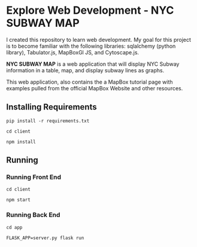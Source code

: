 # Explore Web Development - NYC SUBWAY MAP

I created this repository to learn web development. My goal for this project is to become familiar with the following libraries: sqlalchemy (python library), Tabulator.js, MapBoxGl JS, and Cytoscape.js. 


**NYC SUBWAY MAP** is a web application that will display NYC Subway information in a table, map, and display subway lines as graphs.

This web application, also contains the a MapBox tutorial page with examples pulled from the official MapBox Website and other resources.

## Installing Requirements

```
pip install -r requirements.txt
```
```
cd client
```
```
npm install 
```


## Running

### Running Front End
```
cd client
```
```
npm start
```


### Running Back End
```
cd app
```
```
FLASK_APP=server.py flask run
```